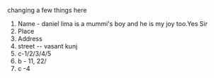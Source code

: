 changing a few things here

1. Name - daniel lima is a mummi's boy and he is my joy too.Yes Sir
2. Place
3. Address
4. street  -- vasant kunj
5. c-1/2/3/4/5
6. b - 11, 22/
7. c -4
